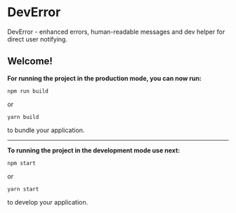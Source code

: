# DevError
DevError - enhanced errors, human-readable messages and dev helper for direct user notifying.

## Welcome!


**For running the project in the production mode, you can now run:**

```
npm run build
```

or

```
yarn build
```

to bundle your application.

___

**To running the project in the development mode use next:**

```
npm start
```

or

```
yarn start
```

to develop your application.
